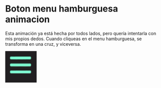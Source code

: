# Boton menu hamburguesa animacion

Esta animación ya está hecha por todos lados, pero quería intentarla con mis propios dedos.
Cuando cliqueas en el menu hamburguesa, se transforma en una cruz, y viceversa.

<img src="./ezgif.com-gif-maker.gif" width="100px" height="100px" alt="gif de la animacion">
